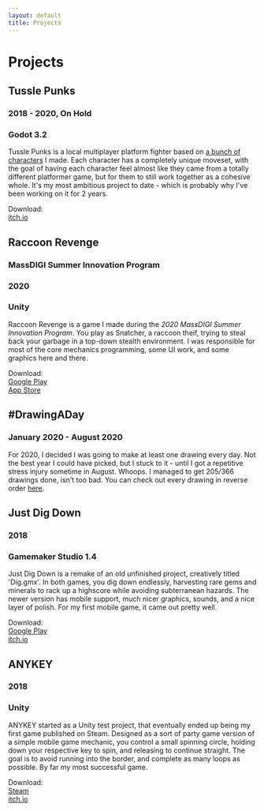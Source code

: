 ```yaml
---
layout: default
title: Projects
---
```

# Projects

## Tussle Punks
### 2018 - 2020, On Hold
### Godot 3.2
Tussle Punks is a local multiplayer platform fighter based on [a bunch of characters](/characters.html) I made. Each character has a completely unique moveset, with the goal of having each character feel almost like they came from a totally different platformer game, but for them to still work together as a cohesive whole. It's my most ambitious project to date - which is probably why I've been working on it for 2 years.

Download:<br>
[itch.io](sciman101.itch.io/tussle-punks)


## Raccoon Revenge
### MassDIGI Summer Innovation Program
### 2020
### Unity
Raccoon Revenge is a game I made during the _2020 MassDIGI Summer Innovation Program_. You play as Snatcher, a raccoon theif, trying to steal back your garbage in a top-down stealth environment. I was responsible for most of the core mechanics programming, some UI work, and some graphics here and there.

Download:<br>
[Google Play](https://play.google.com/store/apps/details?id=com.MassDiGi.RaccoonRevenge&hl=en_US&gl=US)<br>
[App Store](https://apps.apple.com/us/app/raccoon-revenge/id1519100712)

## #DrawingADay
### January 2020 - August 2020
For 2020, I decided I was going to make at least one drawing every day. Not the best year I could have picked, but I stuck to it - until I got a repetitive stress injury sometime in August. Whoops. I managed to get 205/366 drawings done, isn't too bad. You can check out every drawing in reverse order [here](https://twitter.com/search?q=from%3ASciman101%20%23DrawingADay&src=typed_query&f=live).


## Just Dig Down
### 2018
### Gamemaker Studio 1.4
Just Dig Down is a remake of an old unfinished project, creatively titled 'Dig.gmx'. In both games, you dig down endlessly, harvesting rare gems and minerals to rack up a highscore while avoiding subterranean hazards. The newer version has mobile support, much nicer graphics, sounds, and a nice layer of polish. For my first mobile game, it came out pretty well.

Download:<br>
[Google Play](https://play.google.com/store/apps/details?id=com.sciman.DigDown)<br>
[itch.io](https://sciman101.itch.io/just-dig-down)


## ANYKEY
### 2018
### Unity
ANYKEY started as a Unity test project, that eventually ended up being my first game published on Steam. Designed as a sort of party game version of a simple mobile game mechanic, you control a small spinning circle, holding down your respective key to spin, and releasing to continue straight. The goal is to avoid running into the border, and complete as many loops as possible. By far my most successful game.

Download:<br>
[Steam](https://store.steampowered.com/app/790450/ANYKEY/)<br>
[itch.io](https://sciman101.itch.io/anykey)